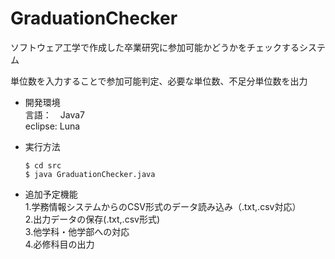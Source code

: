 # GraduationChecker
ソフトウェア工学で作成した卒業研究に参加可能かどうかをチェックするシステム

単位数を入力することで参加可能判定、必要な単位数、不足分単位数を出力  

* 開発環境  
  言語：　Java7  
  eclipse: Luna 
  
* 実行方法 
  ```
  $ cd src 
  $ java GraduationChecker.java
  ```

* 追加予定機能  
1.学務情報システムからのCSV形式のデータ読み込み（.txt,.csv対応）  
2.出力データの保存(.txt,.csv形式)  
3.他学科・他学部への対応  
4.必修科目の出力
